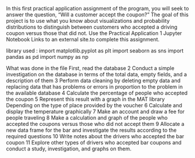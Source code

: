 In this first practical application assignment of the program, you will seek to answer the question, “Will a customer accept the coupon?” The goal of this project is to use what you know about visualizations and probability distributions to distinguish between customers who accepted a driving coupon versus those that did not. Use the Practical Application 1 Jupyter Notebook Links to an external site.to complete this assignment.

library  used :
import matplotlib.pyplot as plt
import seaborn as sns
import pandas as pd
import numpy as np

What was done in the file
First, read the database
2 Conduct a simple investigation on the database in terms of the total data, empty fields, and a description of them
3 Perform data cleaning by deleting empty data and replacing data that has problems or errors in proportion to the problem in the available database
4 Calculate the percentage of people who accepted the coupon
5 Represent this result with a graph in the MAT library
Depending on the type of place provided by the voucher
6 Calculate and display the temperature graphically
7 Make an account and draw a fee for people traveling
8 Make a calculation and graph of the people who accepted the coupons versus those who did not accept them
9 Allocate a new data frame for the bar and investigate the results according to the required questions
10 Write notes about the drivers who accepted the bar coupon
11 Explore other types of drivers who accepted bar coupons and conduct a study, investigation, and graphs on them.
